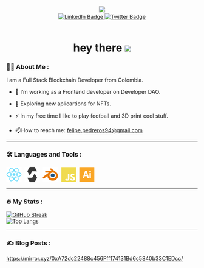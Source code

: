 <div align="center">
    <img src="https://media.giphy.com/media/EOmYN5kVP3W2Lyn6dx/giphy.gif" width="100"/>
    <div id="badges">
        <a href="https://www.linkedin.com/in/afelipe-pedreros/">
        <img src="https://img.shields.io/badge/LinkedIn-blue?style=for-the-badge&logo=linkedin&logoColor=white" alt="LinkedIn Badge"/>
        </a>
        <a href="https://twitter.com/FelipePedrerosS">
        <img src="https://img.shields.io/badge/Twitter-blue?style=for-the-badge&logo=twitter&logoColor=white" alt="Twitter Badge"/>
        </a>
    </div>
    <img src="https://komarev.com/ghpvc/?username=your-github-username&style=flat-square&color=blue" alt=""/>
    <h1>
        hey there
        <img src="https://media.giphy.com/media/hvRJCLFzcasrR4ia7z/giphy.gif" width="30px"/>
    </h1>
    </div>

### :man_technologist: About Me :
I am a Full Stack Blockchain Developer from Colombia.
- :telescope: I’m working as a Frontend developer on Developer DAO.

- :seedling: Exploring new aplicartions for NFTs.

- :zap: In my free time I like to play football and 3D print cool stuff.

- :mailbox:How to reach me: felipe.pedreros94@gmail.com
---

### :hammer_and_wrench: Languages and Tools :
<div>
  <img src="https://github.com/devicons/devicon/blob/master/icons/react/react-original.svg" title="Java" alt="Java" width="40" height="40"/>&nbsp;
  <img src="https://github.com/devicons/devicon/blob/master/icons/solidity/solidity-plain.svg" title="Java" alt="Java" width="40" height="40"/>&nbsp;
  <img src="https://github.com/devicons/devicon/blob/master/icons/blender/blender-original.svg" title="Java" alt="Java" width="40" height="40"/>&nbsp;
  <img src="https://github.com/devicons/devicon/blob/master/icons/javascript/javascript-plain.svg" title="Java" alt="Java" width="40" height="40"/>&nbsp;
  <img src="https://github.com/devicons/devicon/blob/master/icons/illustrator/illustrator-plain.svg" title="Java" alt="Java" width="40" height="40"/>&nbsp;
</div>

---

### :fire: My Stats :
[![GitHub Streak](http://github-readme-streak-stats.herokuapp.com?user=afpedreros&theme=dark)](https://git.io/streak-stats)<br>
[![Top Langs](https://github-readme-stats.vercel.app/api/top-langs/?username=afpedreros&layout=compact&theme=vision-friendly-dark)](https://github.com/anuraghazra/github-readme-stats)

---

### :writing_hand: Blog Posts :
https://mirror.xyz/0xA72dc22488c456Fff174131Bd6c5840b33C1EDcc/

